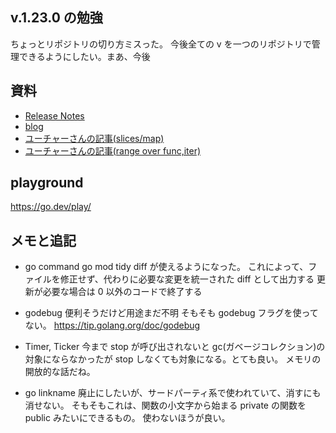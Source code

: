 ## v.1.23.0 の勉強

ちょっとリポジトリの切り方ミスった。
今後全ての v を一つのリポジトリで管理できるようにしたい。まあ、今後

## 資料

- [Release Notes](https://tip.golang.org/doc/go1.23)
- [blog](https://go.dev/blog/go1.23)
- [ユーチャーさんの記事(slices/map)](https://future-architect.github.io/articles/20240719a/)
- [ユーチャーさんの記事(range over func,iter)](https://future-architect.github.io/articles/20240718a/)

## playground

https://go.dev/play/

## メモと追記

- go command
  go mod tidy diff が使えるようになった。
  これによって、ファイルを修正せず、代わりに必要な変更を統一された diff として出力する
  更新が必要な場合は 0 以外のコードで終了する

- godebug
  便利そうだけど用途まだ不明 そもそも godebug フラグを使ってない。
  https://tip.golang.org/doc/godebug

- Timer, Ticker
  今まで stop が呼び出されないと gc(ガベージコレクション)の対象にならなかったが stop しなくても対象になる。とても良い。
  メモリの開放的な話だね。

- go linkname
  廃止にしたいが、サードパーティ系で使われていて、消すにも消せない。
  そもそもこれは、関数の小文字から始まる private の関数を public みたいにできるもの。
  使わないほうが良い。

